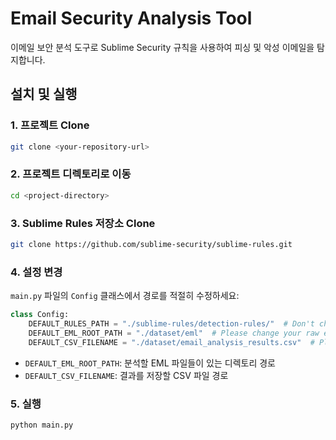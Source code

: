 # Email Security Analysis Tool

이메일 보안 분석 도구로 Sublime Security 규칙을 사용하여 피싱 및 악성 이메일을 탐지합니다.

## 설치 및 실행

### 1. 프로젝트 Clone
```bash
git clone <your-repository-url>
```

### 2. 프로젝트 디렉토리로 이동
```bash
cd <project-directory>
```

### 3. Sublime Rules 저장소 Clone
```bash
git clone https://github.com/sublime-security/sublime-rules.git
```

### 4. 설정 변경
`main.py` 파일의 `Config` 클래스에서 경로를 적절히 수정하세요:

```python
class Config:
    DEFAULT_RULES_PATH = "./sublime-rules/detection-rules/"  # Don't change this path
    DEFAULT_EML_ROOT_PATH = "./dataset/eml"  # Please change your raw eml file path
    DEFAULT_CSV_FILENAME = "./dataset/email_analysis_results.csv"  # Please change csv path you want
```

- `DEFAULT_EML_ROOT_PATH`: 분석할 EML 파일들이 있는 디렉토리 경로
- `DEFAULT_CSV_FILENAME`: 결과를 저장할 CSV 파일 경로

### 5. 실행
```bash
python main.py
```